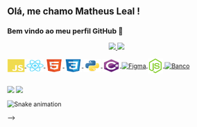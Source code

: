 ## Olá, me chamo Matheus Leal ! 
### Bem vindo ao meu perfil GitHub 👋

<div align="center">
  <a href="https://github.com/Leal-Matheus">
  <img height="180em" src="https://github-readme-stats.vercel.app/api?username=Leal-Matheus&show_icons=true&theme=tokyonight&include_all_commits=true&count_private=true"/>
  <img height="180em" src="https://github-readme-stats.vercel.app/api/top-langs/?username=Leal-Matheus&layout=compact&langs_count=7&theme=tokyonight"/>
</div>
<div style="display: inline_block"><br>
  <img align="center" alt="Leal-Js" height="30" width="40" src="https://raw.githubusercontent.com/devicons/devicon/master/icons/javascript/javascript-plain.svg">
  <img align="center" alt="Leal-React" height="30" width="40" src="https://raw.githubusercontent.com/devicons/devicon/master/icons/react/react-original.svg">
  <img align="center" alt="Leal-HTML" height="30" width="40" src="https://raw.githubusercontent.com/devicons/devicon/master/icons/html5/html5-original.svg">
  <img align="center" alt="Leal-CSS" height="30" width="40" src="https://raw.githubusercontent.com/devicons/devicon/master/icons/css3/css3-original.svg">
  <img align="center" alt="Leal-Python" height="30" width="40" src="https://raw.githubusercontent.com/devicons/devicon/master/icons/python/python-original.svg">
  <img align="center" alt="Leal-Csharp" height="30" width="40" src="https://raw.githubusercontent.com/devicons/devicon/master/icons/csharp/csharp-original.svg">
  <img align="center" alt="Figma" height="30" width="30" src="https://cdn-icons-png.flaticon.com/512/5968/5968705.png" alt="figma" title="figma" class="loaded">  
  <img align="center" alt="NodeJS" height="35" width="35" src="https://raw.githubusercontent.com/devicons/devicon/master/icons/nodejs/nodejs-original.svg">
  <img align="center" alt="Banco" height="35" width="35" src="https://cdn.jsdelivr.net/gh/devicons/devicon/icons/microsoftsqlserver/microsoftsqlserver-plain.svg" />
</div>
  
  ##

  <a href = "mailto:theusleal04@hotmail.com"><img src="https://img.shields.io/badge/-Gmail-%23333?style=for-the-badge&logo=gmail&logoColor=white" target="_blank"></a>
  <a href="https://www.linkedin.com/in/matheus-leal-9a2709233/" target="_blank"><img src="https://img.shields.io/badge/-LinkedIn-%230077B5?style=for-the-badge&logo=linkedin&logoColor=white" target="_blank"></a>

 
  ![Snake animation](https://github.com/Leal-Matheus/Leal-Matheus/blob/output/github-contribution-grid-snake.svg)
 
</div>

-->
